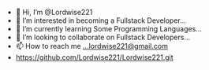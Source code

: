 - 👋 Hi, I’m @Lordwise221
- 👀 I’m interested in becoming a Fullstack Developer...
- 🌱 I’m currently learning Some Programming Languages...
- 💞️ I’m looking to collaborate on Fullstack Developers...
- 📫 How to reach me ...lordwise221@gmail.com
- https://github.com/Lordwise221/Lordwise221.git

<!---
Lordwise221/Lordwise221 is a ✨ special ✨ repository because its `README.md` (this file) appears on your GitHub profile.
You can click the Preview link to take a look at your changes.
--->
